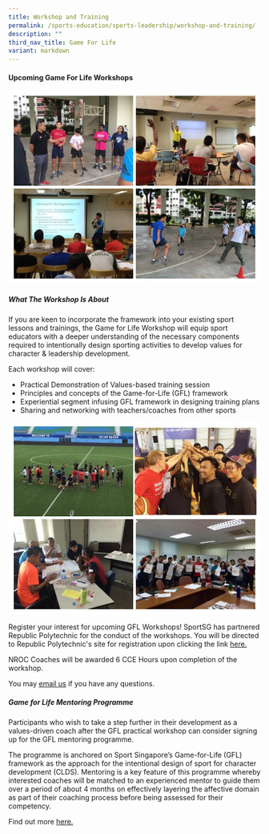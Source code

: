 ```yaml
---
title: Workshop and Training
permalink: /sports-education/sports-leadership/workshop-and-training/
description: ""
third_nav_title: Game For Life
variant: markdown
---
```

#### **Upcoming Game For Life Workshops**

![Image1](/images/Sport%20Education/Sports%20Leadership/Game%20For%20Life/Workshop%20and%20Training/image1.jpeg)

##### **What The Workshop Is About**

If you are keen to incorporate the framework into your existing sport lessons and trainings, the Game for Life Workshop will equip sport educators with a deeper understanding of the necessary components required to intentionally design sporting activities to develop values for character & leadership development.

Each workshop will cover: 

* Practical Demonstration of Values-based training session
* Principles and concepts of the Game-for-Life (GFL) framework
* Experiential segment infusing GFL framework in designing training plans
* Sharing and networking with teachers/coaches from other sports


![Image2](/images/Sport%20Education/Sports%20Leadership/Game%20For%20Life/Workshop%20and%20Training/image2.jpeg)

Register your interest for upcoming GFL Workshops! SportSG has partnered Republic Polytechnic for the conduct of the workshops. You will be directed to Republic Polytechnic's site for registration upon clicking the link [here.](https://stms.polite.edu.sg/student/ihlcourse/detail/e076c9f6-b82a-4396-adda-9c8cbae2df64)

NROC Coaches will be awarded 6 CCE Hours upon completion of the workshop.

You may [email us](mailto:eliza_sr_tan@sport.gov.sg) if you have any questions.

##### **Game for Life Mentoring Programme**

Participants who wish to take a step further in their development as a values-driven coach after the GFL practical workshop can consider signing up for the GFL mentoring programme. 

The programme is anchored on Sport Singapore’s Game-for-Life (GFL) framework as the approach for the intentional design of sport for character development (CLDS). Mentoring is a key feature of this programme whereby interested coaches will be matched to an experienced mentor to guide them over a period of about 4 months on effectively layering the affective domain as part of their coaching process before being assessed for their competency.

Find out more [here.](https://coachsg.sportsingapore.gov.sg/game-for-life-mentoring)